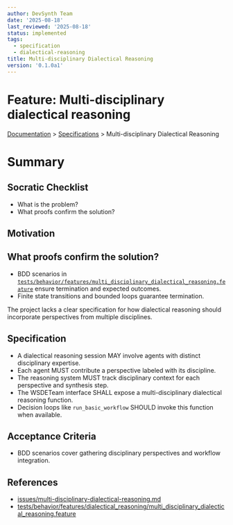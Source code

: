 ```yaml
---
author: DevSynth Team
date: '2025-08-18'
last_reviewed: '2025-08-18'
status: implemented
tags:
  - specification
  - dialectical-reasoning
title: Multi-disciplinary Dialectical Reasoning
version: '0.1.0a1'
---
```


# Feature: Multi-disciplinary dialectical reasoning
<div class="breadcrumbs">
<a href="../index.md">Documentation</a> &gt; <a href="index.md">Specifications</a> &gt; Multi-disciplinary Dialectical Reasoning
</div>

# Summary

## Socratic Checklist
- What is the problem?
- What proofs confirm the solution?

## Motivation

## What proofs confirm the solution?
- BDD scenarios in [`tests/behavior/features/multi_disciplinary_dialectical_reasoning.feature`](../../tests/behavior/features/multi_disciplinary_dialectical_reasoning.feature) ensure termination and expected outcomes.
- Finite state transitions and bounded loops guarantee termination.

The project lacks a clear specification for how dialectical reasoning should incorporate perspectives from multiple disciplines.

## Specification
- A dialectical reasoning session MAY involve agents with distinct disciplinary expertise.
- Each agent MUST contribute a perspective labeled with its discipline.
- The reasoning system MUST track disciplinary context for each perspective and synthesis step.
- The WSDETeam interface SHALL expose a multi-disciplinary dialectical reasoning function.
- Decision loops like `run_basic_workflow` SHOULD invoke this function when available.

## Acceptance Criteria
- BDD scenarios cover gathering disciplinary perspectives and workflow integration.

## References
- [issues/multi-disciplinary-dialectical-reasoning.md](../../issues/multi-disciplinary-dialectical-reasoning.md)
- [tests/behavior/features/dialectical_reasoning/multi_disciplinary_dialectical_reasoning.feature](../../tests/behavior/features/dialectical_reasoning/multi_disciplinary_dialectical_reasoning.feature)
